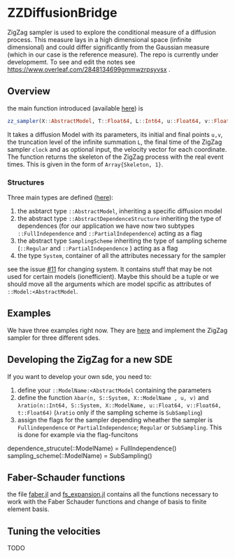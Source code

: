 # ZZDiffusionBridge
ZigZag sampler is used to explore the conditional measure of a diffusion process. This measure lays in a high dimensional space (infinite dimensional) and could differ significantly from the Gaussian measure (which in our case is the reference measure). The repo is currently under developmemt. To see and edit the notes see https://www.overleaf.com/2848134699gmmwzrpsyvsx .


## Overview
the main function introduced (available [here](src/zz_sampler.jl)) is  

```julia
zz_sampler(X::AbstractModel, T::Float64, L::Int64, u::Float64, v::Float64, clock::Float64; θ = fill(1.0, 2<<L - 1))
```

It takes a diffusion Model with its parameters, its initial and final points `u,v`, the truncation level of the infinite summation `L`, the final time of the ZigZag sampler `clock` and as optional input, the velocity vector for each coordinate. The function returns the skeleton of the ZigZag process with the real event times. This is given in the form of `Array{Skeleton, 1}`. 

### Structures
Three main types are defined ([here](src/types.jl)): 
1. the asbtarct type `::AbstractModel`, inheriting a specific diffusion model
2. the abstract type `::AbstractDependenceStructure` inheriting the type of dependences (for our application we have now two subtypes `::FullIndependence` and `::PartialIndependence`) acting as a flag
3. the abstract type `SamplingScheme` inheriting the type of sampling scheme (`::Regular` and `::PartialIndependence` ) acting as a flag
4. the type `System`, container of all the attributes necessary for the sampler

see the issue [#11](issues/11) for changing system. It contains stuff that may be not used for certain models (ionefficient). Maybe this should be a tuple or we should move all the arguments which are model spcific as attributes of `::Model:<AbstractModel`.

## Examples
We have three examples right now. They are [here](/src/examples) and implement the ZigZag sampler for three different sdes.

## Developing the ZigZag for a new SDE
If you want to develop your own sde, you need to:
1. define your  `::ModelName:<AbstractModel` containing the parameters
2. define the function `λbar(n, S::System, X::ModelName , u, v)` and `λratio(n::Int64, S::System, X::ModelName, u::Float64, v::Float64, t::Float64)` (`λratio` only if the sampling scheme is `SubSampling`)
3. assign the flags for the sampler depending wheather the sampler is `Fullindependence` or `PartialIndependence`; `Regular` or `SubSampling`. This is done for example via the flag-funcitons

dependence_strucute(::ModelName) = FullIndependence()
sampling_scheme(::ModelName) = SubSampling()
## Faber-Schauder functions
the file [faber.jl](src/faber.jl) and [fs_expansion.jl](src/fs_expansion.jl) contains all the functions necessary to work with the Faber Schauder functions and change of basis to finite element basis. 

## Tuning the velocities
TODO

